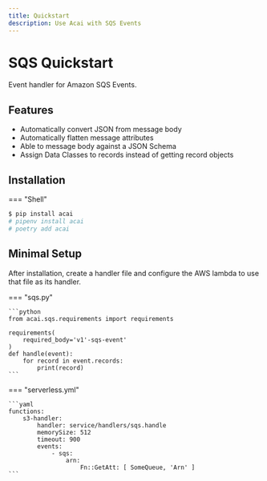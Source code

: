 ```yaml
---
title: Quickstart
description: Use Acai with SQS Events
---
```


# SQS Quickstart

Event handler for Amazon SQS Events.

## Features

* Automatically convert JSON from message body
* Automatically flatten message attributes
* Able to message body against a JSON Schema
* Assign Data Classes to records instead of getting record objects

## Installation

=== "Shell"
```bash
$ pip install acai
# pipenv install acai
# poetry add acai
```

## Minimal Setup

After installation, create a handler file and configure the AWS lambda to use that file as its handler.

=== "sqs.py"

    ```python
    from acai.sqs.requirements import requirements
    
    requirements(
        required_body='v1'-sqs-event'
    )
    def handle(event):
        for record in event.records:
            print(record)
    ```

=== "serverless.yml"

    ```yaml
    functions:
        s3-handler:
            handler: service/handlers/sqs.handle
            memorySize: 512
            timeout: 900
            events:
                - sqs:
                    arn:
                        Fn::GetAtt: [ SomeQueue, 'Arn' ]
    ```
